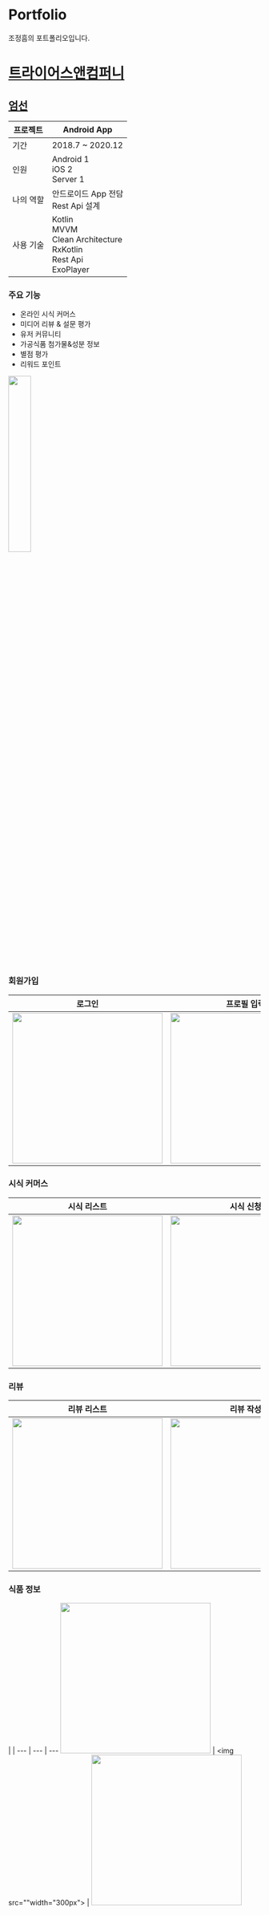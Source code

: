 # Portfolio

조정흠의 포트폴리오입니다.

# [트라이어스앤컴퍼니](http://umsun.co.kr/)

## [엄선](https://play.google.com/store/apps/details?id=com.umsun.application)

프로젝트 | Android App
--- | ---
기간 | 2018.7 ~ 2020.12
인원 | Android 1 </br> iOS 2 </br> Server 1
나의 역할 | 안드로이드 App 전담 </br> Rest Api 설계 </br>
사용 기술 | Kotlin </br> MVVM </br> Clean Architecture </br> RxKotlin </br> Rest Api </br> ExoPlayer

### 주요 기능

- 온라인 시식 커머스
- 미디어 리뷰 & 설문 평가
- 유저 커뮤니티
- 가공식품 첨가물&성분 정보
- 별점 평가
- 리워드 포인트

<img src="" width="30%" style="margin-right: 10px;">

<img src="">

### 회원가입

로그인 | 프로필 입력
 --- | ---
 <img src="https://user-images.githubusercontent.com/5853404/109418645-dcf25f80-7a0c-11eb-8c9d-78ac58ea8aec.png" width="300px"> | <img src="https://user-images.githubusercontent.com/5853404/109419324-2e501e00-7a10-11eb-8510-0e87f7a9fb06.gif" width="300px">

### 시식 커머스

시식 리스트 | 시식 신청 | 신청 현황 
--- | --- | ---
<img src="https://user-images.githubusercontent.com/5853404/109419545-57bd7980-7a11-11eb-887d-6cc903cb07be.gif" width="300px"> | <img src="https://user-images.githubusercontent.com/5853404/109419561-6efc6700-7a11-11eb-8ffc-e99a4edb386d.gif" width="300px"> | <img src="https://user-images.githubusercontent.com/5853404/109419582-850a2780-7a11-11eb-998a-d9b8fd492545.gif" width="300px">

### 리뷰

리뷰 리스트 | 리뷰 작성
--- | ---
<img src="https://user-images.githubusercontent.com/5853404/109420849-dfa68200-7a17-11eb-8d10-2356bcde03fc.gif" width="300px"> | <img src="https://user-images.githubusercontent.com/5853404/109420844-d7e6dd80-7a17-11eb-9bc0-bb224face588.gif" width="300px">

### 식품 정보


 |  | 
--- | --- | ---
<img src="" width="300px"> | <img src=""width="300px"> | <img src="" width="300px">

